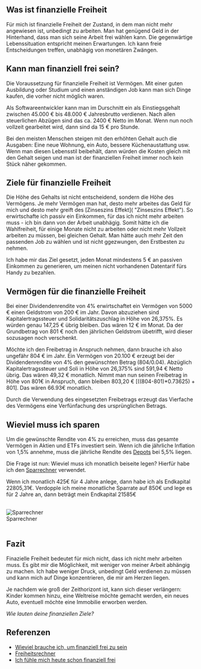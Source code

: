 ## Was ist finanzielle Freiheit

Für mich ist finanzielle Freiheit der Zustand, in dem man nicht mehr angewiesen ist, unbedingt zu arbeiten.
Man hat genügend Geld in der Hinterhand, dass man sich seine Arbeit frei wählen kann. Die gegenwärtige Lebenssituation
entspricht meinen Erwartungen. Ich kann freie Entscheidungen treffen, unabhägig von monetären Zwängen.


## Kann man finanziell frei sein?

Die Voraussetzung für finanzielle Freiheit ist Vermögen. Mit einer guten Ausbildung oder Studium und einen anständigen
Job kann man sich Dinge kaufen, die vorher nicht möglich waren.

Als Softwareentwickler kann man im Durschnitt ein als Einstiegsgehalt zwischen 45.000 € bis 48.000 € Jahresbrutto
verdienen. Nach allen steuerlichen Abzügen sind das ca. 2400 € Netto im Monat. Wenn nun noch vollzeit gearbeitet wird,
dann sind da 15 € pro Stunde.


Bei den meisten Menschen steigen mit den erhöhten Gehalt auch die Ausgaben: Eine neue Wohnung, ein Auto, bessere
Küchenaustattung usw. Wenn man diesen Lebensstil beibehält, dann würden die Kosten gleich mit den Gehalt seigen und
man ist der finanziellen Freiheit immer noch kein Stück näher gekommen.


## Ziele für finanzielle Freiheit

Die Höhe des Gehalts ist nicht entscheidend, sondern die Höhe des Vermögens. Je mehr Vermögen man hat, desto mehr
arbeites das Geld für mich und desto mehr greift des [Zinseszins Effekt]( "Zinseszins Effekt"). So erwirtschafte ich
passiv ein Einkommen, für das ich nicht mehr arbeiten muss - ich bin dann von der Arbeit unabhägig. Somit hätte ich
die Wahlfreiheit, für einige Monate nicht zu arbeiten oder nicht mehr Vollzeit arbeiten zu müssen, bei gleichen Gehalt.
Man hätte auch mehr Zeit den passenden Job zu wählen und ist nicht ggezwungen, den Erstbesten zu nehmen.


Ich habe mir das Ziel gesetzt, jeden Monat mindestens 5 € an passiven Einkommen zu generieren, um meinen nicht
vorhandenen Datentarif fürs Handy zu bezahlen.


## Vermögen für die finanzielle Freiheit

Bei einer Dividendenrendite von 4% erwirtschaftet ein Vermögen von 5000 € einen Geldstrom von 200 € im Jahr. Davon
abzuziehen sind Kapitalertragssteuer und Solidaritätszuschlag in Höhe von 26,375%. Es würden genau 147,25 € übrig bleiben.
Das wären 12 € im Monat. Da der Grundbetrag von 801 € noch den jährlichen Geldstrom übetrifft, wird dieser sozusagen
noch verschenkt.

Möchte ich den Freibetrag in Anspruch nehmen, dann brauche ich also ungefähr 804 € im Jahr. Ein Vermögen von 20.100 €
erzeugt bei der Dividendenrendite von 4% den gewünschten Betrag (804/0.04). Abzüglich Kapitalertragssteuer und Soli in Höhe von
26,375% sind 591,94 € Netto übrig. Das wären 49,32 € monatlich. Nimmt man nun seinen Freibetrag in Höhe von 801€ in
Anspruch, dann bleiben 803,20 € [((804-801)*0.73625) + 801]. Das wären 66.93€ monatlich.

Durch die Verwendung des eingesetzten Freibetrags erzeugt das Vierfache des Vermögens eine Verfünfachung des
ursprünglichen Betrags.


## Wieviel muss ich sparen

Um die gewünschte Rendite von 4% zu erreichen, muss das gesamte Vermögen in Aktien und ETFs investiert sein. Wenn ich
die jährliche Inflation von 1,5% annehme, muss die jährliche Rendite des [Depots](tbd "Depots") bei 5,5% liegen.

Die Frage ist nun: Wieviel muss ich monatlich beiseite legen? Hierfür habe ich den [Sparrechner](https://www.zinsen-berechnen.de/sparrechner.php "Sparrechner") verwendet.

Wenn ich monatlich 425€ für 4 Jahre anlege, dann habe ich als Endkapital 22805,31€. Verdopple ich meine monatliche
Sparrate auf 850€ und lege es für 2 Jahre an, dann beträgt mein Endkapital 21585€


<br>
<img src="/sparrechner.png" class="center" alt="Sparrechner"/>
<div class="right">Sparrechner</div>
<br>


## Fazit

Finazielle Freiheit bedeutet für mich nicht, dass ich nicht mehr arbeiten muss. Es gibt mir die Möglichkeit, mit weniger
von meiner Arbeit abhängig zu machen. Ich habe weniger Druck, unbedingt Geld verdienen zu müssen und kann mich auf Dinge
konzentrieren, die mir am Herzen liegen.

Je nachdem wie groß der Zeithorizont ist, kann sich dieser verlängern: Kinder kommen hinzu, eine Weltreise möchte
gemacht werden, ein neues Auto, eventuell möchte eine Immobilie erworben werden.


*Wie lauten deine finanziellen Ziele?*

## Referenzen

- [Wieviel brauche ich, um finanziell frei zu sein](http://tipps-zum-investieren.de/tools/freiheitsrechner/ "Wieviel brauche ich, um finanziell frei zu sein")
- [Freiheitsrechner](http://tipps-zum-investieren.de/tools/freiheitsrechner/ "Freiheitsrechner")
- [Ich fühle mich heute schon finanziell frei](https://www.meine-finanzverwaltung.de/ich-fuehle-mich-schon-heute-finanziell-frei/ "Ich fühle mich heute schon finanziell frei")

